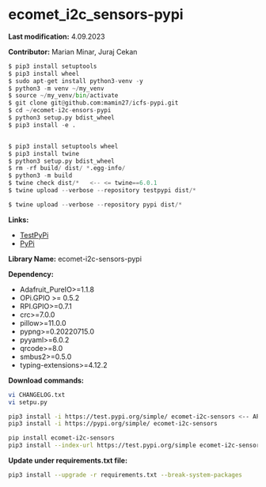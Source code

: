 # ecomet_i2c_sensors-pypi
**Last modification:** 4.09.2023

**Contributor:** Marian Minar, Juraj Cekan

```python
$ pip3 install setuptools
$ pip3 install wheel
$ sudo apt-get install python3-venv -y
$ python3 -m venv ~/my_venv
$ source ~/my_venv/bin/activate
$ git clone git@github.com:mamin27/icfs-pypi.git
$ cd ~/ecomet-i2c-ensors-pypi
$ python3 setup.py bdist_wheel
$ pip3 install -e .


$ pip3 install setuptools wheel
$ pip3 install twine
$ python3 setup.py bdist_wheel
$ rm -rf build/ dist/ *.egg-info/
$ python3 -m build
$ twine check dist/*   <-- <= twine==6.0.1
$ twine upload --verbose --repository testpypi dist/*

$ twine upload --verbose --repository pypi dist/*
```

**Links:**

* [TestPyPi](https://test.pypi.org/)
* [PyPi](https://pypi.org/)

**Library Name:**
ecomet-i2c-sensors-pypi

**Dependency:**
* Adafruit_PureIO>=1.1.8
* OPi.GPIO >= 0.5.2
* RPI.GPIO>=0.7.1
* crc>=7.0.0
* pillow>=11.0.0
* pypng>=0.20220715.0
* pyyaml>=6.0.2
* qrcode>=8.0
* smbus2>=0.5.0
* typing-extensions>=4.12.2

**Download commands:**
```sh
vi CHANGELOG.txt
vi setpu.py

pip3 install -i https://test.pypi.org/simple/ ecomet-i2c-sensors <-- API token look into keepas
pip3 install -i https://pypi.org/simple/ ecomet-i2c-sensors

pip install ecomet-i2c-sensors 
pip3 install --index-url https://test.pypi.org/simple ecomet-i2c-sensors
```


**Update under requirements.txt file:**
```sh
pip3 install --upgrade -r requirements.txt --break-system-packages
```
